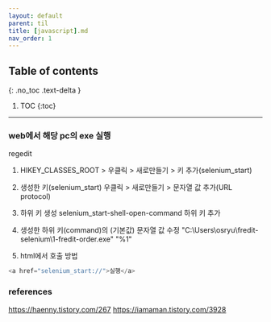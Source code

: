 ---layout: defaultparent: tiltitle: [javascript].mdnav_order: 1---## Table of contents{: .no_toc .text-delta }1. TOC{:toc}---### web에서 해당 pc의 exe 실행

regedit

1. HIKEY_CLASSES_ROOT > 우클릭 > 새로만들기 > 키 추가(selenium_start)

2. 생성한 키(selenium_start) 우클릭 > 새로만들기 > 문자열 값 추가(URL protocol)

3. 하위 키 생성 selenium_start-shell-open-command 하위 키 추가


4. 생성한 하위 키(command)의 (기본값) 문자열 값 수정 "C:\Users\osryu\fredit-selenium\1-fredit-order.exe" "%1"

5. html에서 호출 방법
```js
<a href="selenium_start://">실행</a>
```
### references
https://haenny.tistory.com/267
https://iamaman.tistory.com/3928
